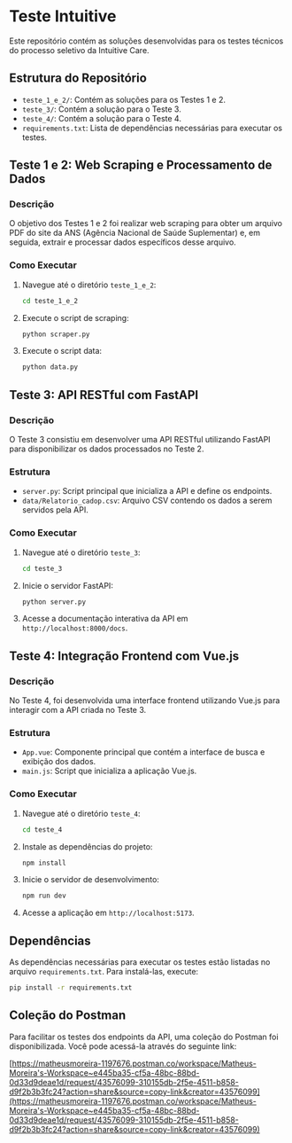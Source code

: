 # Teste Intuitive

Este repositório contém as soluções desenvolvidas para os testes técnicos do processo seletivo da Intuitive Care.

## Estrutura do Repositório

- `teste_1_e_2/`: Contém as soluções para os Testes 1 e 2.
- `teste_3/`: Contém a solução para o Teste 3.
- `teste_4/`: Contém a solução para o Teste 4.
- `requirements.txt`: Lista de dependências necessárias para executar os testes.

## Teste 1 e 2: Web Scraping e Processamento de Dados

### Descrição

O objetivo dos Testes 1 e 2 foi realizar web scraping para obter um arquivo PDF do site da ANS (Agência Nacional de Saúde Suplementar) e, em seguida, extrair e processar dados específicos desse arquivo.


### Como Executar

1. Navegue até o diretório `teste_1_e_2`:
   ```bash
   cd teste_1_e_2
   ```
2. Execute o script de scraping:
   ```bash
   python scraper.py
   ```
3. Execute o script data:
    ```bash
   python data.py
   ```

## Teste 3: API RESTful com FastAPI

### Descrição

O Teste 3 consistiu em desenvolver uma API RESTful utilizando FastAPI para disponibilizar os dados processados no Teste 2.

### Estrutura

- `server.py`: Script principal que inicializa a API e define os endpoints.
- `data/Relatorio_cadop.csv`: Arquivo CSV contendo os dados a serem servidos pela API.

### Como Executar

1. Navegue até o diretório `teste_3`:
   ```bash
   cd teste_3
   ```
2. Inicie o servidor FastAPI:
   ```bash
   python server.py
   ```
3. Acesse a documentação interativa da API em `http://localhost:8000/docs`.

## Teste 4: Integração Frontend com Vue.js

### Descrição

No Teste 4, foi desenvolvida uma interface frontend utilizando Vue.js para interagir com a API criada no Teste 3.

### Estrutura

- `App.vue`: Componente principal que contém a interface de busca e exibição dos dados.
- `main.js`: Script que inicializa a aplicação Vue.js.

### Como Executar

1. Navegue até o diretório `teste_4`:
   ```bash
   cd teste_4
   ```
2. Instale as dependências do projeto:
   ```bash
   npm install
   ```
3. Inicie o servidor de desenvolvimento:
   ```bash
   npm run dev
   ```
4. Acesse a aplicação em `http://localhost:5173`.

## Dependências

As dependências necessárias para executar os testes estão listadas no arquivo `requirements.txt`. Para instalá-las, execute:

```bash
pip install -r requirements.txt
```

## Coleção do Postman

Para facilitar os testes dos endpoints da API, uma coleção do Postman foi disponibilizada. Você pode acessá-la através do seguinte link:

[https://matheusmoreira-1197676.postman.co/workspace/Matheus-Moreira's-Workspace~e445ba35-cf5a-48bc-88bd-0d33d9deae1d/request/43576099-310155db-2f5e-4511-b858-d9f2b3b3fc24?action=share&source=copy-link&creator=43576099](https://matheusmoreira-1197676.postman.co/workspace/Matheus-Moreira's-Workspace~e445ba35-cf5a-48bc-88bd-0d33d9deae1d/request/43576099-310155db-2f5e-4511-b858-d9f2b3b3fc24?action=share&source=copy-link&creator=43576099)
